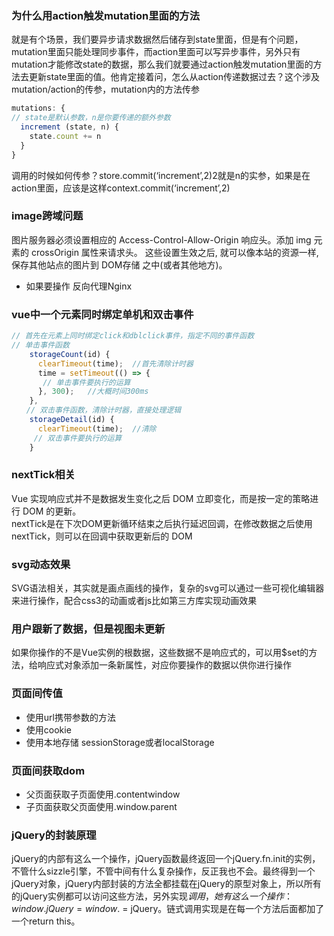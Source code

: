 ### 为什么用action触发mutation里面的方法
就是有个场景，我们要异步请求数据然后储存到state里面，但是有个问题，mutation里面只能处理同步事件，而action里面可以写异步事件，另外只有mutation才能修改state的数据，那么我们就要通过action触发mutation里面的方法去更新state里面的值。他肯定接着问，怎么从action传递数据过去？这个涉及mutation/action的传参，mutation内的方法传参
```js
mutations: {
// state是默认参数，n是你要传递的额外参数
  increment (state, n) {
    state.count += n
  }
}
```
调用的时候如何传参？store.commit(‘increment’,2)2就是n的实参，如果是在action里面，应该是这样context.commit(‘increment’,2)
### image跨域问题
图片服务器必须设置相应的 Access-Control-Allow-Origin 响应头。添加 img 元素的 crossOrigin 属性来请求头。
这些设置生效之后, 就可以像本站的资源一样, 保存其他站点的图片到 DOM存储 之中(或者其他地方)。
+ 如果要操作
反向代理Nginx

### vue中一个元素同时绑定单机和双击事件
```js
// 首先在元素上同时绑定click和dblclick事件，指定不同的事件函数
// 单击事件函数
    storageCount(id) {
      clearTimeout(time);  //首先清除计时器
      time = setTimeout(() => {
       // 单击事件要执行的运算
      }, 300);   //大概时间300ms
    },
　　// 双击事件函数，清除计时器，直接处理逻辑
    storageDetail(id) {
      clearTimeout(time);  //清除
     // 双击事件要执行的运算
    }
```
### nextTick相关
Vue 实现响应式并不是数据发生变化之后 DOM 立即变化，而是按一定的策略进行 DOM 的更新。</br>
nextTick是在下次DOM更新循环结束之后执行延迟回调，在修改数据之后使用nextTick，则可以在回调中获取更新后的 DOM
### svg动态效果
SVG语法相关，其实就是画点画线的操作，复杂的svg可以通过一些可视化编辑器来进行操作，配合css3的动画或者js比如第三方库实现动画效果
### 用户跟新了数据，但是视图未更新
如果你操作的不是Vue实例的根数据，这些数据不是响应式的，可以用$set的方法，给响应式对象添加一条新属性，对应你要操作的数据以供你进行操作
### 页面间传值
+ 使用url携带参数的方法
+ 使用cookie
+ 使用本地存储 sessionStorage或者localStorage

### 页面间获取dom
+ 父页面获取子页面使用.contentwindow
+ 子页面获取父页面使用.window.parent

### jQuery的封装原理
jQuery的内部有这么一个操作，jQuery函数最终返回一个jQuery.fn.init的实例，不管什么sizzle引擎，不管中间有什么复杂操作，反正我也不会。最终得到一个jQuery对象，jQuery内部封装的方法全都挂载在jQuery的原型对象上，所以所有的jQuery实例都可以访问这些方法，另外实现$调用，她有这么一个操作：window.jQuery= window.$ = jQuery。链式调用实现是在每一个方法后面都加了一个return this。

